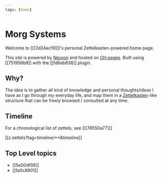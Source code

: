 ```yaml
---
tags: [home]
---
```


# Morg Systems

Welcome to [[[3d24ec19]]]'s personal Zettelkasten-powered home page.

This site is powered by [Neuron](https://github.com/srid/neuron) and hosted on
 [GH pages](https://github.com/Morgawr/morg-zettel/tree/master). Built using
[[751956b9]] with the [[fd6eb836]] plugin.

## Why?

The idea is to gather all kind of knowledge and personal thoughts/ideas I have
as I go through my everyday life, and map them in a
[Zettelkasten](https://en.wikipedia.org/wiki/Zettelkasten)-like structure that
can be freely browsed / consulted at any time.

## Timeline

For a chronological list of zettels, see [[[78550a77]]]

[[z:zettels?tag=timeline/**&timeline]]

## Top Level topics

 * [[5e00df06]]
 * [[fa0c8901]]
